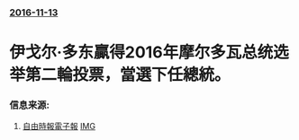 ### [2016-11-13](/news/2016/11/13/index.md)

##### 
# 伊戈尔·多东贏得2016年摩尔多瓦总统选举第二輪投票，當選下任總統。 




### 信息来源:

1. [自由時報電子報](http://news.ltn.com.tw/news/world/paper/1051962) [IMG](https://img.ltn.com.tw/Upload/news/600/2016/11/15/366.jpg)
